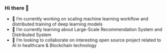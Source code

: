 ### Hi there 👋

<!--
**ravichoudhary33/ravichoudhary33** is a ✨ _special_ ✨ repository because its `README.md` (this file) appears on your GitHub profile.

Here are some ideas to get you started:

- 🔭 I’m currently working on ...
- 🌱 I’m currently learning ...
- 👯 I’m looking to collaborate on ...
- 🤔 I’m looking for help with ...
- 💬 Ask me about ...
- 📫 How to reach me: ...
- 😄 Pronouns: ...
- ⚡ Fun fact: ...
-->

- 🔭 I’m currently working on scaling machine learning workflow and distributed training of deep learning models 
- 🌱 I’m currently learning about Large-Scale Recommendation System and Distributed System
- 👯 I’m looking to collaborate on interesting open source project related to AI in healthcare & Blockchain technology
